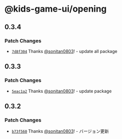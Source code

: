 # @kids-game-ui/opening

## 0.3.4

### Patch Changes

- [`7d8f304`](https://github.com/sonitan0803/kids-game-ui/commit/7d8f30492fc7488c1bb23da9c8f85f945ce15e79) Thanks [@sonitan0803](https://github.com/sonitan0803)! - update all package

## 0.3.3

### Patch Changes

- [`5eac1a2`](https://github.com/sonitan0803/kids-game-ui/commit/5eac1a2fa29e9f15d7fe59d208f317d6b8216ec2) Thanks [@sonitan0803](https://github.com/sonitan0803)! - update package

## 0.3.2

### Patch Changes

- [`b73f560`](https://github.com/sonitan0803/kids-game-ui/commit/b73f560c10baa8a6e05036178c2a0c4404df1b50) Thanks [@sonitan0803](https://github.com/sonitan0803)! - バージョン更新
